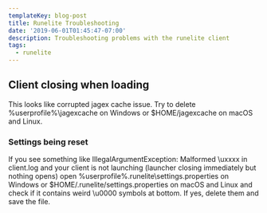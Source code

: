 ```yaml
---
templateKey: blog-post
title: Runelite Troubleshooting
date: '2019-06-01T01:45:47-07:00'
description: Troubleshooting problems with the runelite client
tags:
  - runelite
---
```




## Client closing when loading
This looks like corrupted jagex cache issue. Try to delete %userprofile%\jagexcache on Windows or $HOME/jagexcache on macOS and Linux.

### Settings being reset

If you see something like IllegalArgumentException: Malformed \uxxxx in client.log and your client is not launching (launcher closing immediately but nothing opens) open %userprofile%\.runelite\settings.properties on Windows or $HOME/.runelite/settings.properties on macOS and Linux and check if it contains weird \u0000 symbols at bottom. If yes, delete them and save the file.
